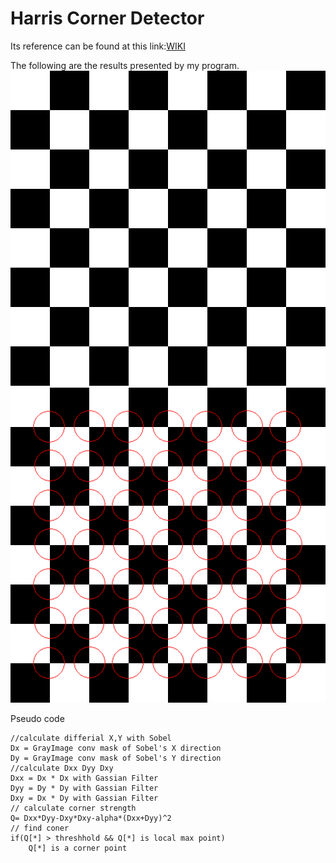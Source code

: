 
# Harris Corner Detector  
Its reference can be found at this link:[WIKI](https://en.wikipedia.org/wiki/Harris_corner_detector)

The following are the results presented by my program.
![Origin image](https://github.com/jasonchenwork/ImageProcessing/blob/main/10reorganisation/img/chess.bmp)  
![Harris Corner ](https://github.com/jasonchenwork/ImageProcessing/blob/main/10reorganisation/img/chessAfterCornerPoint.bmp)  

Pseudo code

    //calculate differial X,Y with Sobel
    Dx = GrayImage conv mask of Sobel's X direction 
    Dy = GrayImage conv mask of Sobel's Y direction
    //calculate Dxx Dyy Dxy
    Dxx = Dx * Dx with Gassian Filter
    Dyy = Dy * Dy with Gassian Filter
    Dxy = Dx * Dy with Gassian Filter
    // calculate corner strength
    Q= Dxx*Dyy-Dxy*Dxy-alpha*(Dxx+Dyy)^2
    // find coner
    if(Q[*] > threshhold && Q[*] is local max point)
	    Q[*] is a corner point



